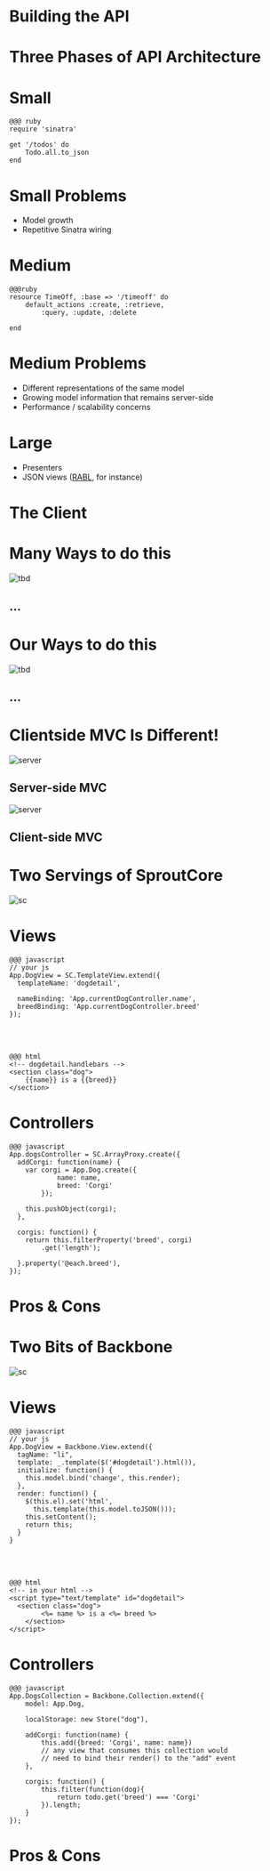 <!SLIDE subsection>

# Building the API #

<!SLIDE>

# Three Phases of API Architecture #

<!SLIDE>

# Small #

	@@@ ruby
	require 'sinatra'

	get '/todos' do
  		Todo.all.to_json
	end

<!SLIDE bullets incremental>

# Small Problems #

* Model growth
* Repetitive Sinatra wiring

<!SLIDE>

# Medium #

	@@@ruby
	resource TimeOff, :base => '/timeoff' do
		default_actions :create, :retrieve, 
			:query, :update, :delete

	end

<!SLIDE bullets incremental>
# Medium Problems #
* Different representations of the same model
* Growing model information that remains server-side
* Performance / scalability concerns

<!SLIDE bullets incremental>
# Large #
* Presenters
* JSON views ([RABL](https://github.com/nesquena/rabl), for instance)

<!SLIDE subsection>
# The Client #

<!SLIDE center>
# Many Ways to do this #

![tbd](../images/all_frameworks.jpg)

## ...

<!SLIDE center>
# Our Ways to do this #
![tbd](../images/our_frameworks.jpg)

## ...

<!SLIDE>
# Clientside MVC Is Different! #

<!SLIDE center>
![server](../images/server_mvc.png)

## Server-side MVC

<!SLIDE center>
![server](../images/client_mvc.png)

## Client-side MVC

<!SLIDE center>
# Two Servings of SproutCore #
![sc](../images/sproutcore.png)

<!SLIDE small>
# Views #
	@@@ javascript
	// your js
	App.DogView = SC.TemplateView.extend({
	  templateName: 'dogdetail',
 
	  nameBinding: 'App.currentDogController.name',
	  breedBinding: 'App.currentDogController.breed'
	});
	
<br><br>

	@@@ html
	<!-- dogdetail.handlebars -->
	<section class="dog">
		{{name}} is a {{breed}}
	</section>

<!SLIDE small>
# Controllers 

	@@@ javascript
	App.dogsController = SC.ArrayProxy.create({
	  addCorgi: function(name) {
	    var corgi = App.Dog.create({ 
				name: name,
				breed: 'Corgi'
			});
		
	    this.pushObject(corgi);
	  },
	
	  corgis: function() {
	    return this.filterProperty('breed', corgi)
			.get('length');

	  }.property('@each.breed'),
	});

<!SLIDE>

# Pros & Cons

<!SLIDE center>

# Two Bits of Backbone #

![sc](../images/backbone.png)

<!SLIDE small>

# Views

	@@@ javascript
	// your js
	App.DogView = Backbone.View.extend({
	  tagName: "li",
	  template: _.template($('#dogdetail').html()),
	  initialize: function() {
	    this.model.bind('change', this.render);
	  },
	  render: function() {
	    $(this.el).set('html', 
	      this.template(this.model.toJSON()));
	    this.setContent();
	    return this;
	  }
	}

<br><br>

	@@@ html
	<!-- in your html -->
	<script type="text/template" id="dogdetail">
	  <section class="dog">
			<%= name %> is a <%= breed %>
		</section>
	</script>
	
<!SLIDE small>

# Controllers

	@@@ javascript
	App.DogsCollection = Backbone.Collection.extend({
		model: App.Dog,
		
		localStorage: new Store("dog"),
		
		addCorgi: function(name) {
			this.add({breed: 'Corgi', name: name})
			// any view that consumes this collection would
			// need to bind their render() to the "add" event
		},
	
		corgis: function() {
			this.filter(function(dog){
				return todo.get('breed') === 'Corgi'
			}).length;
		}
	});


<!SLIDE>

# Pros & Cons #